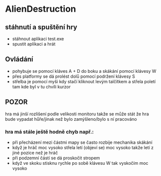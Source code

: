# AlienDestruction

## stáhnutí a spuštění hry
* stáhnout aplikaci test.exe
* spustit aplikaci a hrát

## Ovládání
* pohybuje se pomocí kláves A + D do boku a skákání pomocí klávesy W 
* přes platformy se dá prolést dolů pomocí podržení klávesy S
* střelba je pomocí myši kdy stačí kliknout levým talčítkem a střela poletí tam kde byl v tu chvíli kurzor

## POZOR
hra má jinší rozlišení podle velikosti monitoru takže se může stát že hra bude vypadat hůře/jinak než bylo zamýšleno/bylo s ní pracováno
### hra má stále ještě hodně chyb např.:
* při přecházení mezi částmi mapy se často rozbije mechanika skákání
* když je hráč moc vysoko střela letí (objeví se) moc vysoko takže letí z jiné pozice než je hráč
* při podzemní částí se dá proskočit stropem
* když ve skoku stisknu rychle po sobě klávesu W tak vyskočím moc vysoko
